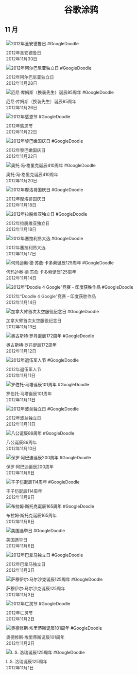 
<h1 align="center"> 谷歌涂鸦 </h1>




## 11 月

<div class="image">


<img src="https://lh3.googleusercontent.com/k4eQEPWg9f2msqlJ5x-WqYaUsmGfysocoqSk83HfO6dxb8glONbYTw5LjzYlUzKbC8T_nCygMUpIHcDY8X9djpWWdhioTn-a2htZZS71=s660" alt="2012年圣安德鲁日 #GoogleDoodle" style="margin: 5px"/>
<div class="info" style="font-size: 14px; color:#333333; margin:5px"><div class="title">2012年圣安德鲁日</div><div class="date">2012年11月30日</div></div>

<img src="https://lh3.googleusercontent.com/xPsLkVrcjGlM3bW0CwLz-hppJH7oYUFHuKkRteBEPbFLkVdAQdNSBu6uYJ22GVZB_R3PemehINGiU_m11byUl9qBrKrGovGzFysq_kqx=s660" alt="2012年阿尔巴尼亚独立日 #GoogleDoodle" style="margin: 5px"/>
<div class="info" style="font-size: 14px; color:#333333; margin:5px"><div class="title">2012年阿尔巴尼亚独立日</div><div class="date">2012年11月28日</div></div>

<img src="https://lh3.googleusercontent.com/izxeMzRmBoIenKj1MPn8p5dwe6odMM_2V3MAQgZjtD7AXSgdIZuThnmMkm-iNsjr3lrbxjDMTXAEvey-V4UD93eMDTj20DbNwQis_svx=s660" alt="厄尼·库姆斯（换装先生）诞辰85周年 #GoogleDoodle" style="margin: 5px"/>
<div class="info" style="font-size: 14px; color:#333333; margin:5px"><div class="title">厄尼·库姆斯（换装先生）诞辰85周年</div><div class="date">2012年11月26日</div></div>

<img src="https://lh3.googleusercontent.com/kuY0TTn_bAkauSNmMP8K_f9WkFw9Pt1O2Ixia-aP30ZX9tIN13Ga9PfhAxSj_o9caX7ziXSxI0ApdWbOgCH-cZzj2A6vOcG-tbie6seIMw=s660" alt="2012年感恩节 #GoogleDoodle" style="margin: 5px"/>
<div class="info" style="font-size: 14px; color:#333333; margin:5px"><div class="title">2012年感恩节</div><div class="date">2012年11月22日</div></div>

<img src="https://lh3.googleusercontent.com/LbPewzNV5SYVt_3w5Lh-idVMDkAwnUa7j4UE7tA1QzHJDRi3KJyAbBbgwYKaDTB4Buo0OwN1Du8g50_mBZJJ6KV_pYolC-3blM01fnZQ=s660" alt="2012年黎巴嫩国庆日 #GoogleDoodle" style="margin: 5px"/>
<div class="info" style="font-size: 14px; color:#333333; margin:5px"><div class="title">2012年黎巴嫩国庆日</div><div class="date">2012年11月22日</div></div>

<img src="https://lh3.googleusercontent.com/ZCeGqwrPHT0IW9O1IudXPalTF15b9k7AwrpSgrmoUr-5KGIwi-yJCsAUbqEkcDfmY-zMeqgTTQmj3Gy-s5d9H8urZcrWfjQVBs1Vl4Hmeg=s660" alt="奥托·冯·格里克诞辰410周年 #GoogleDoodle" style="margin: 5px"/>
<div class="info" style="font-size: 14px; color:#333333; margin:5px"><div class="title">奥托·冯·格里克诞辰410周年</div><div class="date">2012年11月20日</div></div>

<img src="https://lh3.googleusercontent.com/Y42EnHaiCcCcpoWQdR845nZQkFQ-Dw3LSJhUIIoT4QtRvYOEUDwp8kmGVnnomFB07q_SVJ5xpYqkGkFNNpDA-WtQp8ffD02JBNmrhXU=s660" alt="2012年摩洛哥国庆日 #GoogleDoodle" style="margin: 5px"/>
<div class="info" style="font-size: 14px; color:#333333; margin:5px"><div class="title">2012年摩洛哥国庆日</div><div class="date">2012年11月18日</div></div>

<img src="https://lh3.googleusercontent.com/QGlrYiiOU-O5fefDP4EfNT7JTanmJ4o5armKBJexdLfEl4JiD9_bEGw2OwqaN0KNjrqGO8uUSMy-UJ-b5n3WC4yN3OF7RhTeYtro8xhnCw=s660" alt="2012年拉脱维亚独立日 #GoogleDoodle" style="margin: 5px"/>
<div class="info" style="font-size: 14px; color:#333333; margin:5px"><div class="title">2012年拉脱维亚独立日</div><div class="date">2012年11月18日</div></div>

<img src="//www.google.com/logos/2012/sierraleone_elections12-hp.jpg" alt="2012年塞拉利昂大选 #GoogleDoodle" style="margin: 5px"/>
<div class="info" style="font-size: 14px; color:#333333; margin:5px"><div class="title">2012年塞拉利昂大选</div><div class="date">2012年11月17日</div></div>

<img src="https://lh3.googleusercontent.com/JlfzI3UKdkE2N4CBGaE8pnwRUPHJ-L3yJZnIFi98b8mNJKIgYx0ubKisJcjwbUdfLzlML7iIyJEjvGO20wczsdNUP7KkVyP86l8FC5LJaw=s660" alt="何玛迪奥·德·苏詹·卡多索诞辰125周年 #GoogleDoodle" style="margin: 5px"/>
<div class="info" style="font-size: 14px; color:#333333; margin:5px"><div class="title">何玛迪奥·德·苏詹·卡多索诞辰125周年</div><div class="date">2012年11月14日</div></div>

<img src="//www.google.com/logos/2012/india_d4g12-hp.jpg" alt="2012年“Doodle 4 Google”竞赛 - 印度获胜作品 #GoogleDoodle" style="margin: 5px"/>
<div class="info" style="font-size: 14px; color:#333333; margin:5px"><div class="title">2012年“Doodle 4 Google”竞赛 - 印度获胜作品</div><div class="date">2012年11月14日</div></div>

<img src="https://lh3.googleusercontent.com/yCNNGSi-OP9MMh3NMGjgQXWRnEKverULmKUk1skhM6akFzPP1uARkcqGB4bJzkx9H06l-63WEk39FtKmF0Ua4KkSapIarlXMQ5Cm1PM=s660" alt="加拿大臂首次太空服役纪念日 #GoogleDoodle" style="margin: 5px"/>
<div class="info" style="font-size: 14px; color:#333333; margin:5px"><div class="title">加拿大臂首次太空服役纪念日</div><div class="date">2012年11月13日</div></div>

<img src="https://lh3.googleusercontent.com/Hf2aHiaoE_fD3oNLnxToWXY1DymB_kdHIPl5j4TpGjElvqWpcHf5Ocri4T2TNNWDaDojMeLrd1b3Cb3n-nsqE4ocZ_p474jiZsF9akcyUA=s660" alt="奥古斯特·罗丹诞辰172周年 #GoogleDoodle" style="margin: 5px"/>
<div class="info" style="font-size: 14px; color:#333333; margin:5px"><div class="title">奥古斯特·罗丹诞辰172周年</div><div class="date">2012年11月12日</div></div>

<img src="https://lh3.googleusercontent.com/M0EK2Oqd-uya8uJRKx6qz6gIE85vwL84i-z0HqT2SxExPkxPX_fKl3QIHpAZDOxw4oLSiiZ4W_s6gzOqz82OQxFQBB7pCKdHyVV9aIMcuQ=s660" alt="2012年退伍军人节 #GoogleDoodle" style="margin: 5px"/>
<div class="info" style="font-size: 14px; color:#333333; margin:5px"><div class="title">2012年退伍军人节</div><div class="date">2012年11月11日</div></div>

<img src="https://lh3.googleusercontent.com/0x0aDoSUOPci3kddkwKyxFvRCKGTpPQ5irCof1TJXhrdIFnERw5hS2po0VovpRi10NYfjyNqPZ8ikyLIiq2k7EO5RjN8PsmGlCRxNiw=s660" alt="罗伯托·马塔诞辰101周年 #GoogleDoodle" style="margin: 5px"/>
<div class="info" style="font-size: 14px; color:#333333; margin:5px"><div class="title">罗伯托·马塔诞辰101周年</div><div class="date">2012年11月11日</div></div>

<img src="https://lh3.googleusercontent.com/8OkEq9wbebH_m12INm2rAY2swSiZzQBtcwW016MeBgIndWVBU8ZaBR1na2gTU8kdIlXv4rU6ZegEfCYe3gbWmPcEucLY8O9yDy5iJ8s=s660" alt="2012年波兰独立日 #GoogleDoodle" style="margin: 5px"/>
<div class="info" style="font-size: 14px; color:#333333; margin:5px"><div class="title">2012年波兰独立日</div><div class="date">2012年11月11日</div></div>

<img src="https://lh3.googleusercontent.com/JvGw8tc_mNV43YjDTA9NaQ6NiwjO--sKaz21tQBiTV0mw_QGBQ-5eZysjQknHeiuup1pR02pAc3O7pWQKRBavY-zrSAudqWrYKrmhUDo=s660" alt="八公诞辰89周年 #GoogleDoodle" style="margin: 5px"/>
<div class="info" style="font-size: 14px; color:#333333; margin:5px"><div class="title">八公诞辰89周年</div><div class="date">2012年11月10日</div></div>

<img src="https://lh3.googleusercontent.com/HYWl5UzhzI4OiA9uloDfPe5iTzFYZnDxN9jX3L70RZm6YsDw146QI9BaBJCrlgzBsHo--dPfdAnbtRQWHAWxB_i_WayXzYgFprb-iLl0=s660" alt="保罗·阿巴迪诞辰200周年 #GoogleDoodle" style="margin: 5px"/>
<div class="info" style="font-size: 14px; color:#333333; margin:5px"><div class="title">保罗·阿巴迪诞辰200周年</div><div class="date">2012年11月9日</div></div>

<img src="https://lh3.googleusercontent.com/GjSjkTmQYlCAUaGt7sub6APGlRbB0brk_xqXEI4L7owXqMBT8WJeDvNAuMK2GHBPZyG66caov8aj2rMEXeMwmOr7jH4CzD5pygQv5XCc=s660" alt="丰子恺诞辰114周年 #GoogleDoodle" style="margin: 5px"/>
<div class="info" style="font-size: 14px; color:#333333; margin:5px"><div class="title">丰子恺诞辰114周年</div><div class="date">2012年11月9日</div></div>

<img src="https://lh3.googleusercontent.com/cYbWoiySKLth8ctZsGsiTvIYLcpdkJKaqy2wNRZiBvcsu3eFWoEh2W8fjwMnoqZmLE80PBCJjYZvVEi4hnz2gWPaA2aSK49sT27je3kW=s660" alt="布拉姆·斯托克诞辰165周年 #GoogleDoodle" style="margin: 5px"/>
<div class="info" style="font-size: 14px; color:#333333; margin:5px"><div class="title">布拉姆·斯托克诞辰165周年</div><div class="date">2012年11月8日</div></div>

<img src="https://lh3.googleusercontent.com/9US_ZSZuynUB6j-zKvOVCqJVVv9xOmK2R-bscPrSsUlqiY19qd7A054VXE75AxRzHLW39acFAUOWNszhtRUbsaLhAi927yxzJG2e_7LO=s660" alt="美国选举日 #GoogleDoodle" style="margin: 5px"/>
<div class="info" style="font-size: 14px; color:#333333; margin:5px"><div class="title">美国选举日</div><div class="date">2012年11月6日</div></div>

<img src="//www.google.com/logos/2012/panama-12-hp.jpg" alt="2012年巴拿马独立日 #GoogleDoodle" style="margin: 5px"/>
<div class="info" style="font-size: 14px; color:#333333; margin:5px"><div class="title">2012年巴拿马独立日</div><div class="date">2012年11月3日</div></div>

<img src="https://lh3.googleusercontent.com/YpeC3RQiHLCIP30qei1yWBFax32FGCYAkXuNWn5L7cqixrSdDOlJJ21OtTuUx-0ABlaVh4VdIupWvsa8T60BW8_av0QcGijx3O28bvVj=s660" alt="萨穆伊尔·马尔沙克诞辰125周年 #GoogleDoodle" style="margin: 5px"/>
<div class="info" style="font-size: 14px; color:#333333; margin:5px"><div class="title">萨穆伊尔·马尔沙克诞辰125周年</div><div class="date">2012年11月3日</div></div>

<img src="https://lh3.googleusercontent.com/mDDButyxCpAXBQ2ckMMXSq-vJ52m3v38y7b6DGTa3U7bJkdrU4UG0IaIEv2r3S3wnhN6-XulQqyAKTRkbVCD-nGdqreRAO54s_kaXG7P=s660" alt="2012年亡灵节 #GoogleDoodle" style="margin: 5px"/>
<div class="info" style="font-size: 14px; color:#333333; margin:5px"><div class="title">2012年亡灵节</div><div class="date">2012年11月2日</div></div>

<img src="https://lh3.googleusercontent.com/xbNmtMvmXlEO11rETuVmaWbpX6Kwjmc0R7juMBVFnRiyK66abTEPUG3heSW8TXZvZGxAUDy7kbcDfOmRbqOPQisASPf5RspA4gX1l5tD=s660" alt="奥德修斯·埃里蒂斯诞辰101周年 #GoogleDoodle" style="margin: 5px"/>
<div class="info" style="font-size: 14px; color:#333333; margin:5px"><div class="title">奥德修斯·埃里蒂斯诞辰101周年</div><div class="date">2012年11月2日</div></div>

<img src="https://lh3.googleusercontent.com/RelgkUizVvelzH_87PbslTmGDKtVkGH8n0EdajiPZaNRJkkXedlaxEM8D35HjgCOP9yzBXFxnwPnPBjyfPYMgYKyikKsGyLpPosNce02mQ=s660" alt="L.S. 洛瑞诞辰125周年 #GoogleDoodle" style="margin: 5px"/>
<div class="info" style="font-size: 14px; color:#333333; margin:5px"><div class="title">L.S. 洛瑞诞辰125周年</div><div class="date">2012年11月1日</div></div>

</div>








